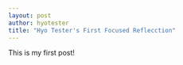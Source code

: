 ```yaml
---
layout: post
author: hyotester
title: "Hyo Tester's First Focused Reflecction"
---
```


This is my first post!


